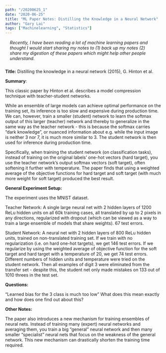 ```yaml
---
path: "/20200625_1"
date: "2020-06-25"
title: "ML Paper Notes: Distilling the Knowledge in a Neural Network"
author: "Gary Lai"
tags: ["Machinelearning", "Statistics"]
---
```


<p style="margin-left: 3%; margin-right: 3%; margin-bottom: 5%; margin-top: 3%;"><i>Recently, I have been reading a lot of machine learning papers and thought I would start sharing my notes to (1) back up my notes (2) share my digestion of these papers which might help other people understand.</i></p>

**Title:** Distilling the knowledge in a neural network (2015), G. Hinton et al.

**Summary**:

This classic paper by Hinton et al. describes a model compression technique with teacher-student networks.

While an ensemble of large models can achieve optimal performance on the training set, its inference is too slow and expensive during production time. We can, however, train a smaller (student) network to learn the softmax output of this larger (teacher) network and thereby to generalize in the same way as the teacher network - this is because the softmax carries “dark knowledge”, or nuanced information about e.g. while the input image is neither 3 nor 7, it is much more similar to 3. The student network is then used for inference during production time.

Specifically, when training the student network (on classification tasks), instead of training on the original labels’ one-hot vectors (hard target), you use the teacher network’s output softmax vectors (soft target), often softening it further with temperature. The paper finds that using a weighted average of the objective functions for hard target and soft target (with much more weight for soft target) produced the best result.

**General Experiment Setup:**

The experiment uses the MNIST dataset.

Teacher Network: A single large neural net with 2 hidden layers of 1200 ReLu hidden units on all 60k training cases, all translated by up to 2 pixels in any directions, regularized with dropout (which can be viewed as a way to train a large ensemble of models that share weights). 67 test errors.

Student Network: A neural net with 2 hidden layers of 800 ReLu hidden units, trained on non-translated training set. If we train with no regularization (i.e. on hard one-hot targets), we get 146 test errors. If we regularize by using the weighted average of objective function for the soft target and hard target with a temperature of 20, we get 74 test errors. Different numbers of hidden units and temperature were tried on the student network. Then all examples of digit 3 were eliminated from the transfer set - despite this, the student net only made mistakes on 133 out of 1010 threes in the test set.

**Questions:**

“Learned bias for the 3 class is much too low” What does this mean exactly and how does one find out about this?

**Other Notes:**

The paper also introduces a new mechanism for training ensembles of neural nets. Instead of training many (expert) neural networks and averaging them, you train a big “general” neural network and then many smaller “specialist” neural nets that focus on the weakness of the general network. This new mechanism can drastically shorten the training time required.
